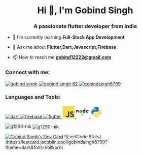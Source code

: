 <h1 align="center">Hi 👋, I'm Gobind Singh</h1>
<h3 align="center">A passionate flutter developer from India</h3>

- 🌱 I’m currently learning **Full-Stack App Development**

- 💬 Ask me about **Flutter,Dart,Javascript,Firebase**

- 📫 How to reach me **gobind12222@gmail.com**

<h3 align="left">Connect with me:</h3>
<p align="left">
<a href="https://linkedin.com/in/gobind singh" target="blank"><img align="center" src="https://raw.githubusercontent.com/rahuldkjain/github-profile-readme-generator/master/src/images/icons/Social/linked-in-alt.svg" alt="gobind singh" height="30" width="40" /></a>
<a href="https://kaggle.com/gobind singh 82" target="blank"><img align="center" src="https://raw.githubusercontent.com/rahuldkjain/github-profile-readme-generator/master/src/images/icons/Social/kaggle.svg" alt="gobind singh 82" height="30" width="40" /></a>
<a href="https://instagram.com/gobindsingh6799" target="blank"><img align="center" src="https://raw.githubusercontent.com/rahuldkjain/github-profile-readme-generator/master/src/images/icons/Social/instagram.svg" alt="gobindsingh6799" height="30" width="40" /></a>
</p>

<h3 align="left">Languages and Tools:</h3>
<p align="left"> <a href="https://dart.dev" target="_blank" rel="noreferrer"> <img src="https://www.vectorlogo.zone/logos/dartlang/dartlang-icon.svg" alt="dart" width="40" height="40"/> <a href="https://firebase.google.com/" target="_blank" rel="noreferrer"> <img src="https://www.vectorlogo.zone/logos/firebase/firebase-icon.svg" alt="firebase" width="40" height="40"/> </a> <a href="https://flutter.dev" target="_blank" rel="noreferrer"> <img src="https://www.vectorlogo.zone/logos/flutterio/flutterio-icon.svg" alt="flutter" width="40" height="40"/> </a> <a href="https://developer.mozilla.org/en-US/docs/Web/JavaScript" target="_blank" rel="noreferrer"> <img src="https://raw.githubusercontent.com/devicons/devicon/master/icons/javascript/javascript-original.svg" alt="javascript" width="40" height="40"/> </a> <a href="https://nodejs.org" target="_blank" rel="noreferrer"> <img src="https://raw.githubusercontent.com/devicons/devicon/master/icons/nodejs/nodejs-original-wordmark.svg" alt="nodejs" width="40" height="40"/> </a>  <a href="https://www.python.org" target="_blank" rel="noreferrer"> <img src="https://raw.githubusercontent.com/devicons/devicon/master/icons/python/python-original.svg" alt="python" width="40" height="40"/> </a>  </p>

<p><img align="left" src="https://github-readme-stats.vercel.app/api/top-langs?username=g1290-hik&show_icons=true&locale=en&layout=compact" alt="g1290-hik" /></p>

<p>&nbsp;<img align="center" src="https://github-readme-stats.vercel.app/api?username=g1290-hik&show_icons=true&locale=en" alt="g1290-hik" /></p>
<a href="https://app.daily.dev/gobind_singh17"><img src="https://api.daily.dev/devcards/v2/Y7qiGars3BtoEC4UPxqU6.png?type=wide&r=59s" width="652" alt="Gobind Singh's Dev Card"/></a>
![LeetCode Stats](https://leetcard.jacoblin.cool/gobindsingh6799?theme=dark&font=Vollkorn)

